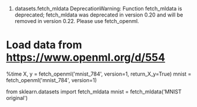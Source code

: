 1. datasets.fetch_mldata
DeprecationWarning: Function fetch_mldata is deprecated; 
fetch_mldata was deprecated in version 0.20 and will be removed in version 0.22. 
Please use fetch_openml.

# Load data from https://www.openml.org/d/554
%time X, y = fetch_openml('mnist_784', version=1, return_X_y=True)
mnist = fetch_openml('mnist_784', version=1)

from sklearn.datasets import fetch_mldata
mnist = fetch_mldata('MNIST original')
